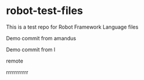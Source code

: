 # robot-test-files

This is a test repo for Robot Framework Language files

Demo commit from amandus


Demo commit from l

remote


rrrrrrrrrrr
